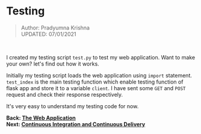 # Testing

> Author: Pradyumna Krishna<br>
> UPDATED: 07/01/2021

<br>

I created my testing script `test.py` to test my web application. Want to make your own? let's find out how it works.

Initially my testing script loads the web application using `import` statement. `test_index` is the main testing
function which enable testing function of flask app and store it to a variable `client`. I have sent some `GET` and
`POST` request and check their response respectively.

It's very easy to understand my testing code for now.

**Back: [The Web Application](The-Web-Application.md)**<br>
**Next: [Continuous Integration and Continuous Delivery](CI-CD.md)**